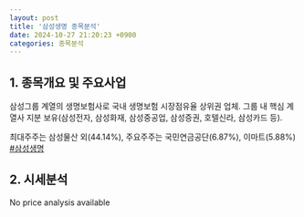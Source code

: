 ```yaml
---
layout: post
title: '삼성생명 종목분석'
date: 2024-10-27 21:20:23 +0900
categories: 종목분석
---
```


## 1. 종목개요 및 주요사업

삼성그룹 계열의 생명보험사로 국내 생명보험 시장점유율 상위권 업체. 그룹 내 핵심 계열사 지분 보유(삼성전자, 삼성화재, 삼성중공업, 삼성증권, 호텔신라, 삼성카드 등). 

최대주주는 삼성물산 외(44.14%), 주요주주는 국민연금공단(6.87%), 이마트(5.88%)
[#삼성생명](#)

## 2. 시세분석

No price analysis available
